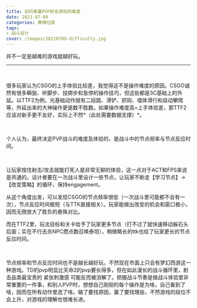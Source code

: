 ```yaml
---
title: 如何衡量PVP射击游戏的难度
date: 2021-07-09
categories: 赛博垃圾
tags: 
- 战斗设计
cover: /images/20210709-difficulty.jpg
---
```


并不一定是越难的游戏就越好玩。

<!--more-->

---

   <br/>

很多玩家认为CSGO的上手体验比较差，我觉得这不是操作难度的原因。CSGO诚然有很多瞬狙、听脚步、投掷步和急停的操作技巧，但这些都是3C基础上的外延。以TTF2为例，光基础动作就有二段跳、滑铲、抓钩、墙体滑行和自动攀爬等，外延出来的大神操作更是数不胜数。如果操作难度高=上手体验差，那TTF2应该对新手更不友好，实际上不然*（此处需要数据支撑）*。

​    <br/>

个人认为，最终决定PVP战斗的难度及体验的，是战斗中的节点频率与节点反应时间。

   <br/>

让玩家按住射击/攻击就能打死人是非常无聊的体验，这一点对于ACT和FPS来说是共通的。设计者要在一次战斗里设计一些节点，让玩家不断走【学习节点】→【改变策略】的循环，保持engagement。

从这个角度出发，可以发现CSGO的节点频率很低（一次战斗里可能都不会有一次），节点反应时间极短（与TTK直接相关）。玩家能做出改变的机会和窗口极小，因而无限放大了胜负的悬殊对比。

而在TTF2里，玩法目标和关卡给予了玩家更多节点（打不过了就快速移动躲石头后面；实在不行去杀NPC攒点数召唤泰坦），稍微略长的ttk也给了玩家更长的节点反应时间。

   <br/>

节点频率和节点反应时间也不是越长越好玩，不然现在市面上只会有梦幻西游这一种游戏。TD的pvp明显比天命2的pvp要长得多，但在如此漫长的战斗循环里，射击品类最宝贵的 紧张刺激感 可能反而被消解了。把握战斗节奏是做战斗体验里非常重要的一件事，和别人PVP时，想想自己刚刚的每个操作是为啥，自己看到了啥，因而在所有动作里选了啥。输了要找原因，赢了要找理由，不然游戏的段位不会上升，对游戏的理解也很难长进。

  <br/>

